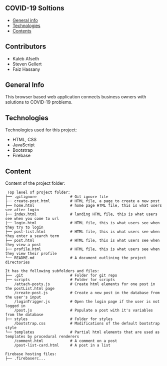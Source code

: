## COVID-19 Soltions
* [General info](#general-info)
* [Technologies](#technologies)
* [Contents](#content)

## Contributors
* Kaleb Afseth
* Steven Gellert
* Faiz Hassany

## General Info
This browser based web application connects business owners with solutions to COVID-19 problems.
	
## Technologies
Technologies used for this project:
* HTML, CSS
* JavaScript
* Bootstrap 
* Firebase

## Content
Content of the project folder:

```
 Top level of project folder: 
├── .gitignore               # Git ignore file
├── create-post.html         # HTML file, a page to create a new post
├── home.html                # home page HTML file, this is what users see after login
├── index.html               # landing HTML file, this is what users see when you come to url
├── login.html               # HTML file, this is what users see when they try to login
├── post-list.html           # HTML file, this is what users see when they enter a search term
├── post.html                # HTML file, this is what users see when they view a post
├── profile.html             # HTML file, this is what users see when they view their profile
└── README.md                # A document outlining the project directories

It has the following subfolders and files:
├── .git                     # Folder for git repo
├── scripts                  # Folder for scripts
    /attach-posts.js         # Create html elements for one post in the postList.html page
    /create-post.js          # Create a new post in the database from the user's input
    /loginTrigger.js         # Open the login page if the user is not logged in
    /post.js                 # Populate a post with it's variables from the database
├── styles                   # Folder for styles
    /bootstrap.css           # Modifications of the default bootstrap style
└── templates                # Partial html elements that are used as templates by procedural renderers
    /comment.html            # A comment on a post
    /post-list-card.html     # A post in a list

Firebase hosting files: 
├── .firebaserc...
```